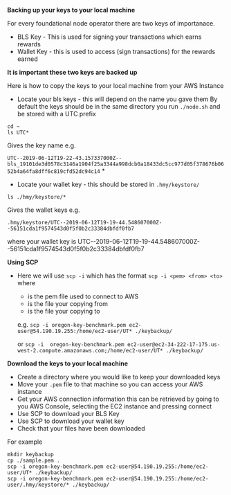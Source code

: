 **Backing up your keys to your local machine**

For every foundational node operator there are two keys of importanace.
* BLS Key - This is used for signing your transactions which earns rewards
* Wallet Key - this is used to access (sign transactions) for the rewards earned 

**It is important these two keys are backed up**

Here is how to copy the keys to your local machine from your AWS Instance

* Locate your bls keys - this will depend on the name you gave them
By default the keys should be in the same directory you run `./node.sh` and be stored with a UTC prefix
```
cd ~
ls UTC*
```
Gives the key name e.g. 

`UTC--2019-06-12T19-22-43.157337000Z--bls_19101de3d0578c3146a1904f25a3344a998dcb0a18433dc5cc977d05f378676b0652b4a64fa8dff6c819cfd52dc94c14`
* 
* Locate your wallet key - this should be stored in `.hmy/keystore/`
```
ls ./hmy/keystore/*
```
Gives the wallet keys e.g.
```
.hmy/keystore/UTC--2019-06-12T19-19-44.548607000Z--56151cda1f9574543d0f5f0b2c33384dbfdf0fb7
```
where your wallet key is 
UTC--2019-06-12T19-19-44.548607000Z--56151cda1f9574543d0f5f0b2c33384dbfdf0fb7


**Using SCP**
* Here we will use `scp -i` which has the format `scp -i <pem> <from> <to>` where 
  * <pem> is the pem file used to connect to AWS
  * <from> is the file your copying from
  * <to> is the file your copying to

  e.g. `scp -i oregon-key-benchmark.pem ec2-user@54.190.19.255:/home/ec2-user/UT* ./keybackup/`

  or `scp -i  oregon-key-benchmark.pem ec2-user@ec2-34-222-17-175.us-west-2.compute.amazonaws.com;/home/ec2-user/UT* ./keybackup/`

**Download the keys to your local machine**
* Create a directory where you would like to keep your downloaded keys
* Move your `.pem` file to that machine so you can access your AWS instance
* Get your AWS connection information this can be retrieved by going to you AWS Console, selecting the EC2 instance and pressing connect
* Use SCP to download your BLS Key
* Use SCP to download your wallet key
* Check that your files have been downloaded

For example
```
mkdir keybackup
cp ./sample.pem .
scp -i oregon-key-benchmark.pem ec2-user@54.190.19.255:/home/ec2-user/UT* ./keybackup/
scp -i oregon-key-benchmark.pem ec2-user@54.190.19.255:/home/ec2-user/.hmy/keystore/* ./keybackup/
```

